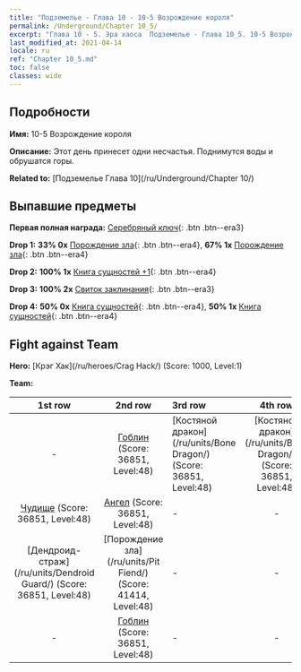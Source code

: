 ```yaml
---
title: "Подземелье - Глава 10 - 10-5 Возрождение короля"
permalink: /Underground/Chapter 10_5/
excerpt: "Глава 10 - 5. Эра хаоса  Подземелье - Глава 10_5. 10-5 Возрождение короля"
last_modified_at: 2021-04-14
locale: ru
ref: "Chapter 10_5.md"
toc: false
classes: wide
---
```


## Подробности

 **Имя:** 10-5 Возрождение короля

 **Описание:** Этот день принесет одни несчастья. Поднимутся воды и обрушатся горы.

 **Related to:** [Подземелье Глава 10](/ru/Underground/Chapter 10/)

## Выпавшие предметы

 **Первая полная награда:** [Серебряный ключ](/ru/Items/con_693/){: .btn .btn--era3}

 **Drop 1:** **33% 0x** [Порождение зла](/ru/Items/unt_230/){: .btn .btn--era4}, **67% 1x** [Порождение зла](/ru/Items/unt_230/){: .btn .btn--era4}

 **Drop 2:** **100% 1x** [Книга сущностей +1](/ru/Items/mat_46/){: .btn .btn--era4}

 **Drop 3:** **100% 2x** [Свиток заклинания](/ru/Items/con_694/){: .btn .btn--era3}

 **Drop 4:** **50% 0x** [Книга сущностей](/ru/Items/mat_39/){: .btn .btn--era4}, **50% 1x** [Книга сущностей](/ru/Items/mat_39/){: .btn .btn--era4}


## Fight against Team
 **Hero:** [Крэг Хак](/ru/heroes/Crag Hack/) (Score: 1000, Level:1)

 **Team:**


  | 1st row | 2nd row | 3rd row | 4th row |
  |:----:|:----:|:----|:----:|
  | - | [Гоблин](/ru/units/Goblin/) (Score: 36851, Level:48)  | [Костяной дракон](/ru/units/Bone Dragon/) (Score: 36851, Level:48)  | [Костяной дракон](/ru/units/Bone Dragon/) (Score: 36851, Level:48)  |
  | [Чудище](/ru/units/Behemoth/) (Score: 36851, Level:48)  | [Ангел](/ru/units/Angel/) (Score: 36851, Level:48)  | - | - |
  | [Дендроид-страж](/ru/units/Dendroid Guard/) (Score: 36851, Level:48)  | [Порождение зла](/ru/units/Pit Fiend/) (Score: 41414, Level:48)  | - | - |
  | - | [Гоблин](/ru/units/Goblin/) (Score: 36851, Level:48)  | - | - |


